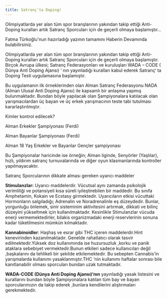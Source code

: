 ```yaml
---
title: Satranç'ta Doping!
---
```

Olimpiyatlarda yer alan tüm spor branşlarının yakından takip ettiği  Anti-Doping kuralları artık Satranç Sporcuları için de geçerli olmaya başlamıştır...

Fatma Türkoğlu'nun hazırladığı yazının tamamını Haberin Devamında bulabilirsiniz.

Olimpiyatlarda yer alan tüm spor branşlarının yakından takip ettiği  Anti-Doping kuralları artık Satranç Sporcuları için de geçerli olmaya başlamıştır. Birçok Avrupa ülkesi;  Satranç Federasyonları ve kuruluşları WADA – CODE  ( Dünya Anti Doping Ajansı) ‘ nın  yayınladığı kuralları kabul ederek Satranç‘ ta Doping Testi uygulamasına başlamıştır.

Bu uygulamanın ilk örneklerinden olan Alman Satranç Federasyonu  NADA (Alman Ulusal Anti Doping Ajansı)  ile kapsamlı bir anlaşma yapmış bulunmaktadır. Bundan böyle yapılacak olan Şampiyonalara katılacak olan yarışmacılardan üç bayan ve üç erkek yarışmacının teste tabi tutulması kararlaştırılmıştır.

Kimler kontrol edilecek?

Alman Erkekler Şampiyonası (Ferdi)

Alman Bayanlar Şampiyonası (Ferdi)

Alman 18 Yaş Erkekler ve Bayanlar  Gençler şampiyonası

Bu Şampiyonalar haricinde ise örneğin; Alman liginde, Senyörler (Yaşlılar), hızlı, yıldırım satranç turnuvalarında ve diğer oyun klasmanlarında kontroller yapılmayacaktır.

Satranç Sporcularının dikkate alması gereken uyarıcı maddeler

**Stimulanzlar:** Uyarıcı maddelerdir. Vücutsal aynı zamanda psikolojik verimliliği ve potansiyeli  kısa süreli iyileştirebilen bir maddedir. Bu sınıfa Amphetamin, Kokain ve Ecstasy girmektedir. Uyarıcıların etkisi vücuttaki Hormonların salgıladığı; Adrenalin ve Noradrenalinle eş düzeydedir. Bunlar, yorgunluğu önlemek, sinir sisteminim aktivitesini artırmak, dikkati ve bilinç düzeyini yükseltmek için kullanılmaktadır. Kesinlikle Stimulanzlar vücuda enerji vermemektedirler, bilakis organizmadaki enerji reservlerinin sonuna kadar tüketilmesini mümkün kılmaktadır.

**Kannabinoidler**: Haşhaş ve  esrar  gibi  THC  içeren maddelerdir.Hint kenevirinden kazanılmaktadır. Genelde rahatlatıcı olarak tasvir edilmektedir.Yüksek doz kullanımında ise huzursuzluk ,korku ve panik ataklara sebebiyet vermektedir.Bunun etkileri sadece kullanıcıları değil ,başkalarını da tehlikeli bir şekilde etkilemektedir. Bu sebepten Cannabis’in  yarışmalarda kullanımı yasaklanmıştır.THC ‘nin kullanımı haftalar sonrası bile kanıtlanabilir olması sporcuları bundan uzak tutmaktadır.

**WADA-CODE (Dünya Anti Doping Ajansı)‘nın** yayınladığı yasak listesini ve kurallarını bundan böyle Şampiyonalara katılan tüm bay ve bayan sporcularımızın da  takip ederek ,bunlara kendilerini alıştırmaları gerekmektedir.
